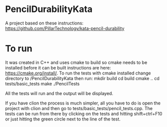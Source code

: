 # PencilDurabilityKata
A project based on these instructions: https://github.com/PillarTechnology/kata-pencil-durability

# To run
It was created in C++ and uses cmake to build so cmake needs to be installed before it can be built instructions are here: https://cmake.org/install/.
To run the tests with cmake installed change directory to /PencilDurabilityKata then run:
mkdir build
cd build
cmake ..
cd tests/basic_tests
make
./PencilTests

All the tests will run and the output will be displayed.

If you have clion the process is much simpler, all you have to do is open the project with clion and then go to tests/basic_tests/pencil_tests.cpp. The tests can be run from there by clicking on the tests and hitting shift+ctrl+F10 or just hitting the green circle next to the line of the test.